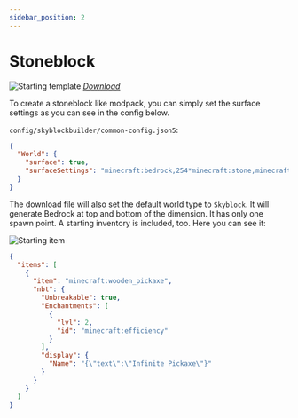 ```yaml
---
sidebar_position: 2
---
```


# Stoneblock
![Starting template](/img/projects/skyblock-builder/examples/stoneblock/start_template.png)
_[Download](https://raw.githubusercontent.com/ChaoticTrials/SkyblockBuilder/gh-pages/assets/examples/downloads/1.16.x/stoneblock.zip)_

To create a stoneblock like modpack, you can simply set the surface settings as you can see in the config below.

`config/skyblockbuilder/common-config.json5`:
```json
{  
  "World": {
    "surface": true,
    "surfaceSettings": "minecraft:bedrock,254*minecraft:stone,minecraft:bedrock"
  }
}
```

The download file will also set the default world type to `Skyblock`. It will generate Bedrock at top and bottom of the
dimension. It has only one spawn point. A starting inventory is included, too. Here you can see it:

![Starting item](/img/projects/skyblock-builder/examples/stoneblock/start_item.png)
```json
{
  "items": [
    {
      "item": "minecraft:wooden_pickaxe",
      "nbt": {
        "Unbreakable": true,
        "Enchantments": [
          {
            "lvl": 2,
            "id": "minecraft:efficiency"
          }
        ],
        "display": {
          "Name": "{\"text\":\"Infinite Pickaxe\"}"
        }
      }
    }
  ]
}
```